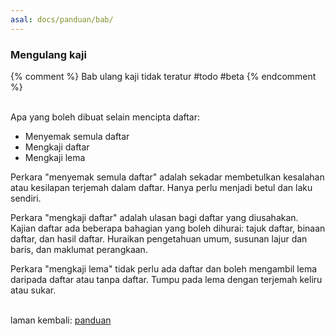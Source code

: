 ```yaml
---
asal: docs/panduan/bab/
---
```


### Mengulang kaji

{% comment %}
Bab ulang kaji tidak teratur #todo #beta
{% endcomment %}

&nbsp;  
Apa yang boleh dibuat selain mencipta daftar:

- Menyemak semula daftar
- Mengkaji daftar
- Mengkaji lema

Perkara "menyemak semula daftar" adalah sekadar membetulkan
kesalahan atau kesilapan terjemah dalam daftar. Hanya perlu
menjadi betul dan laku sendiri.

Perkara "mengkaji daftar" adalah ulasan bagi daftar yang
diusahakan. Kajian daftar ada beberapa bahagian yang boleh
dihurai: tajuk daftar, binaan daftar, dan hasil daftar.
Huraikan pengetahuan umum, susunan lajur dan baris, dan
maklumat perangkaan.

Perkara "mengkaji lema" tidak perlu ada daftar dan boleh
mengambil lema daripada daftar atau tanpa daftar. Tumpu
pada lema dengan terjemah keliru atau sukar.

&nbsp;  
laman kembali: [panduan][0]

  [0]: ../index.md
